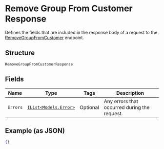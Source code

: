 
# Remove Group From Customer Response

Defines the fields that are included in the response body of
a request to the [RemoveGroupFromCustomer](#endpoint-removegroupfromcustomer)
endpoint.

## Structure

`RemoveGroupFromCustomerResponse`

## Fields

| Name | Type | Tags | Description |
|  --- | --- | --- | --- |
| `Errors` | [`IList<Models.Error>`](/doc/models/error.md) | Optional | Any errors that occurred during the request. |

## Example (as JSON)

```json
{}
```

